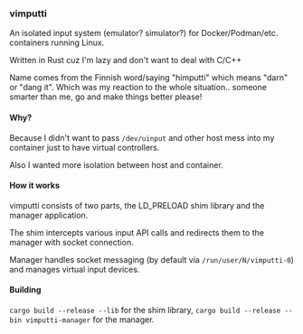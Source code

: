 ### vimputti

An isolated input system (emulator? simulator?) for Docker/Podman/etc. containers running Linux.

Written in Rust cuz I'm lazy and don't want to deal with C/C++

Name comes from the Finnish word/saying "himputti" which means "darn" or "dang it". Which was my reaction to the whole situation.. someone smarter than me, go and make things better please!

#### Why?

Because I didn't want to pass `/dev/uinput` and other host mess into my container just to have virtual controllers.

Also I wanted more isolation between host and container.

#### How it works

vimputti consists of two parts, the LD_PRELOAD shim library and the manager application.

The shim intercepts various input API calls and redirects them to the manager with socket connection.

Manager handles socket messaging (by default via `/run/user/N/vimputti-0`) and manages virtual input devices.

#### Building

`cargo build --release --lib` for the shim library, `cargo build --release --bin vimputti-manager` for the manager.
